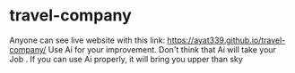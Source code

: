 # travel-company
Anyone can see live website with this link: https://ayat339.github.io/travel-company/
Use Ai for your improvement.
Don't think that Ai will take your Job .
If you can use Ai properly, it will bring you upper than sky
